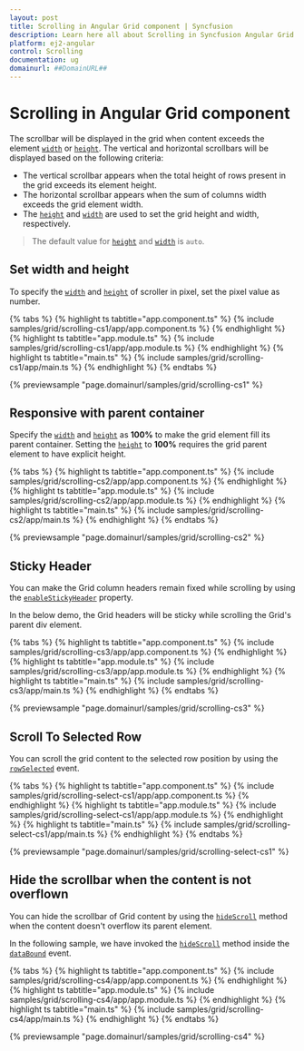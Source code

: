 ```yaml
---
layout: post
title: Scrolling in Angular Grid component | Syncfusion
description: Learn here all about Scrolling in Syncfusion Angular Grid component of Syncfusion Essential JS 2 and more.
platform: ej2-angular
control: Scrolling 
documentation: ug
domainurl: ##DomainURL##
---
```


# Scrolling in Angular Grid component

The scrollbar will be displayed in the grid when content exceeds the element [`width`](https://ej2.syncfusion.com/angular/documentation/api/grid/#width) or [`height`](https://ej2.syncfusion.com/angular/documentation/api/grid/#height). The vertical and horizontal scrollbars will be displayed based on the following criteria:

* The vertical scrollbar appears when the total height of rows present in the grid exceeds its element height.
* The horizontal scrollbar appears when the sum of columns width exceeds the grid element width.
* The [`height`](https://ej2.syncfusion.com/angular/documentation/api/grid/#height) and [`width`](https://ej2.syncfusion.com/angular/documentation/api/grid/#width) are used to set the grid height and width, respectively.

> The default value for [`height`](https://ej2.syncfusion.com/angular/documentation/api/grid/#height) and [`width`](https://ej2.syncfusion.com/angular/documentation/api/grid/#width) is `auto`.

## Set width and height

To specify the [`width`](https://ej2.syncfusion.com/angular/documentation/api/grid/#width) and [`height`](https://ej2.syncfusion.com/angular/documentation/api/grid/#height) of scroller in pixel, set the pixel value as number.

{% tabs %}
{% highlight ts tabtitle="app.component.ts" %}
{% include samples/grid/scrolling-cs1/app/app.component.ts %}
{% endhighlight %}
{% highlight ts tabtitle="app.module.ts" %}
{% include samples/grid/scrolling-cs1/app/app.module.ts %}
{% endhighlight %}
{% highlight ts tabtitle="main.ts" %}
{% include samples/grid/scrolling-cs1/app/main.ts %}
{% endhighlight %}
{% endtabs %}
  
{% previewsample "page.domainurl/samples/grid/scrolling-cs1" %}

## Responsive with parent container

Specify the [`width`](https://ej2.syncfusion.com/angular/documentation/api/grid/#width) and [`height`](https://ej2.syncfusion.com/angular/documentation/api/grid/#height) as **100%** to make the grid element fill its parent container. Setting the [`height`](https://ej2.syncfusion.com/angular/documentation/api/grid/#height) to **100%** requires the grid parent element to have explicit height.

{% tabs %}
{% highlight ts tabtitle="app.component.ts" %}
{% include samples/grid/scrolling-cs2/app/app.component.ts %}
{% endhighlight %}
{% highlight ts tabtitle="app.module.ts" %}
{% include samples/grid/scrolling-cs2/app/app.module.ts %}
{% endhighlight %}
{% highlight ts tabtitle="main.ts" %}
{% include samples/grid/scrolling-cs2/app/main.ts %}
{% endhighlight %}
{% endtabs %}
  
{% previewsample "page.domainurl/samples/grid/scrolling-cs2" %}

## Sticky Header

You can make the Grid column headers remain fixed while scrolling by using the [`enableStickyHeader`](https://ej2.syncfusion.com/angular/documentation/api/grid/#enablestickyheader) property.

In the below demo, the Grid headers will be sticky while scrolling the Grid's parent div element.

{% tabs %}
{% highlight ts tabtitle="app.component.ts" %}
{% include samples/grid/scrolling-cs3/app/app.component.ts %}
{% endhighlight %}
{% highlight ts tabtitle="app.module.ts" %}
{% include samples/grid/scrolling-cs3/app/app.module.ts %}
{% endhighlight %}
{% highlight ts tabtitle="main.ts" %}
{% include samples/grid/scrolling-cs3/app/main.ts %}
{% endhighlight %}
{% endtabs %}
  
{% previewsample "page.domainurl/samples/grid/scrolling-cs3" %}

## Scroll To Selected Row

You can scroll the grid content to the selected row position by using the [`rowSelected`](https://ej2.syncfusion.com/angular/documentation/api/grid/#rowselected) event.

{% tabs %}
{% highlight ts tabtitle="app.component.ts" %}
{% include samples/grid/scrolling-select-cs1/app/app.component.ts %}
{% endhighlight %}
{% highlight ts tabtitle="app.module.ts" %}
{% include samples/grid/scrolling-select-cs1/app/app.module.ts %}
{% endhighlight %}
{% highlight ts tabtitle="main.ts" %}
{% include samples/grid/scrolling-select-cs1/app/main.ts %}
{% endhighlight %}
{% endtabs %}
  
{% previewsample "page.domainurl/samples/grid/scrolling-select-cs1" %}

## Hide the scrollbar when the content is not overflown

You can hide the scrollbar of Grid content by using the [`hideScroll`](https://ej2.syncfusion.com/angular/documentation/api/grid/#hidescroll) method when the content doesn't overflow its parent element.

In the following sample, we have invoked the [`hideScroll`](https://ej2.syncfusion.com/angular/documentation/api/grid/#hidescroll) method inside the [`dataBound`](https://ej2.syncfusion.com/angular/documentation/api/grid/#databound) event.

{% tabs %}
{% highlight ts tabtitle="app.component.ts" %}
{% include samples/grid/scrolling-cs4/app/app.component.ts %}
{% endhighlight %}
{% highlight ts tabtitle="app.module.ts" %}
{% include samples/grid/scrolling-cs4/app/app.module.ts %}
{% endhighlight %}
{% highlight ts tabtitle="main.ts" %}
{% include samples/grid/scrolling-cs4/app/main.ts %}
{% endhighlight %}
{% endtabs %}
  
{% previewsample "page.domainurl/samples/grid/scrolling-cs4" %}